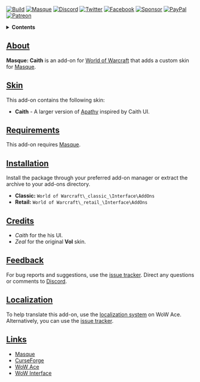 [![Build][SVG-Build]][Build]
[![Masque][SVG-Masque]][Masque]
[![Discord][SVG-Discord]][Discord]
[![Twitter][SVG-Twitter]][Twitter]
[![Facebook][SVG-Facebook]][Facebook]
[![Sponsor][SVG-Sponsor]][Sponsor]
[![PayPal][SVG-PayPal]][PayPal]
[![Patreon][SVG-Patreon]][Patreon]

<details>
<summary><strong>Contents</strong></summary><p>

- [About](#About "Go to About")
- [Skin](#Skin "Go to Skin")
- [Requirements](#Requirements "Go to Requirements")
- [Installation](#Installation "Go to Installation")
- [Credits](#Credits "Go to Credits")
- [Feedback](#Feedback "Go to Feedback")
- [Localization](#Localization "Go to Localization")
- [Links](#Links "Go to Links")

</p></details>

## [About][Top]

**Masque: Caith** is an add-on for [World of Warcraft] that adds a custom skin for [Masque].

## [Skin][Top]

This add-on contains the following skin:

- **Caith** - A larger version of [Apathy] inspired by Caith UI.

## [Requirements][Top]

This add-on requires [Masque].

## [Installation][Top]

Install the package through your preferred add-on manager or extract the archive to your add-ons directory.

- **Classic:** `World of Warcraft\_classic_\Interface\AddOns`
- **Retail:** `World of Warcraft\_retail_\Interface\AddOns`

## [Credits][Top]

- _Caith_ for the his UI.
- _Zeal_ for the original **Vol** skin.

## [Feedback][Top]

For bug reports and suggestions, use the [issue tracker]. Direct any questions or comments to [Discord].

## [Localization][Top]

To help translate this add-on, use the [localization system] on WoW Ace. Alternatively, you can use the [issue tracker].

## [Links][Top]

- [Masque][Masque]
- [CurseForge][CurseForge]
- [WoW Ace][WoW Ace]
- [WoW Interface]

[Links]: #

[Build]: https://github.com/SFX-WoW/Masque_Caith/actions?query=workflow%3ARelease (Build Status)
[Masque]: https://github.com/SFX-WoW/Masque (Download Masque)
[Discord]: https://discord.gg/DDVqkd6 (Join the Discord)
[Twitter]: https://twitter.com/stormfxi (Follow on Twitter)
[Facebook]: https://www.facebook.com/stormfxi (Follow on Facebook)
[Sponsor]: https://github.com/sponsors/StormFX (Sponsor on GitHub)
[PayPal]: https://www.paypal.me/stormfxi (Donate via PayPal)
[Patreon]: https://www.patreon.com/stormfx (Become a Patron)

[World of Warcraft]: https://worldofwarcraft.com (World of Warcraft)
[Apathy]: https://github.com/SFX-WoW/Masque_Apathy (Apathy Skin)

[Issue Tracker]: https://github.com/SFX-WoW/Masque_Caith/issues (Report an Issue)
[Localization System]: https://www.wowace.com/projects/masque-caith/localization (Translate on WoW Ace)

[CurseForge]: https://www.curseforge.com/wow/addons/masque-caith (View on CurseForge)
[GitHub]: https://github.com/SFX-WoW/Masque_Caith (View on GitHub)
[WoW Ace]: https://www.wowace.com/projects/masque-caith (View on WoW Ace)
[WoW Interface]: https://www.wowinterface.com/downloads/info8869 (View on WoW Interface)

[Top]: #Top (Top of the Page)

[Images]: #

[SVG-Build]: https://img.shields.io/github/workflow/status/SFX-WoW/Masque_Caith/Release?label=Build&logo=github&logoColor=fff&style=flat-square
[SVG-Masque]: https://img.shields.io/endpoint?url=https://wow.stormfx.com/img/svg/masque-skin.json
[SVG-Discord]: https://img.shields.io/badge/Discord-7289DA?logo=discord&logoColor=fff&style=flat-square
[SVG-Twitter]: https://img.shields.io/badge/Twitter-1DA1F2?logo=twitter&logoColor=fff&style=flat-square
[SVG-Facebook]: https://img.shields.io/badge/Facebook-1877F2?logo=facebook&logoColor=fff&style=flat-square
[SVG-Sponsor]: https://img.shields.io/badge/Sponsor-555?logo=github&logoColor=fff&style=flat-square
[SVG-PayPal]: https://img.shields.io/endpoint?url=https://www.stormfx.com/img/svg/paypal.json
[SVG-Patreon]: https://img.shields.io/badge/Patreon-f96854?logo=patreon&logoColor=fff&style=flat-square
